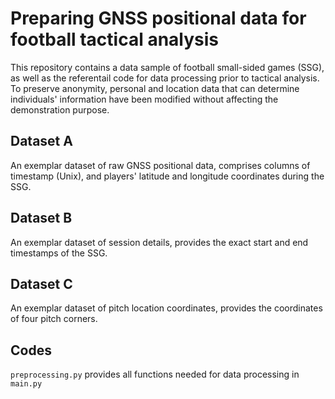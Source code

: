 # Preparing GNSS positional data for football tactical analysis

This repository contains a data sample of football small-sided games (SSG), as well as the referentail code for data processing prior to tactical analysis. To preserve anonymity, personal and location data that can determine individuals' information have been modified without affecting the demonstration purpose.


## Dataset A

An exemplar dataset of raw GNSS positional data, comprises columns of timestamp (Unix), and players' latitude and longitude coordinates during the SSG.


## Dataset B

An exemplar dataset of session details, provides the exact start and end timestamps of the SSG.

## Dataset C

An exemplar dataset of pitch location coordinates, provides the coordinates of four pitch corners.

## Codes

`preprocessing.py` provides all functions needed for data processing in `main.py`

